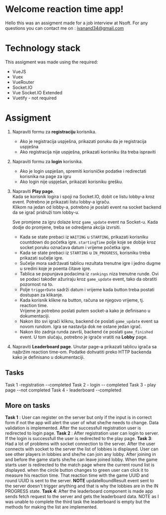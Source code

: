 # Welcome reaction time app!

Hello this was an assigment made for a job interview at Nsoft. For any questions you can contact me on : ivanand34@gmail.com

# Technology stack

This assigment was made using the required:

- VueJS
- Vuex
- VueRouter
- Socket.IO
- Vue Socket.IO Extended
- Vuetify - not required

# Assigment

1.  Napraviti formu za **registraciju** korisnika.

    - Ako je registracija uspješna, prikazati poruku da je registracija uspješna
    - Ako registracija nije uspješna, prikazati korisniku šta treba ispraviti

2.  Napraviti formu za **login** korisnika.

    - Ako je login uspješan, spremiti korisničke podatke i redirectati korisnika na page za igru
    - Ako login nije uspješan, prikazati korisniku grešku.

3.  Napraviti **Play page**.  
    Kada se korisnik logira i spoji na Socket.IO, dobit ce listu lobby-a kroz event. Potrebno je prikazati listu lobby-a igraču.  
    Klikom na jedan od lobby-a, potrebno je poslati event na socket backend da se igrač pridruži tom lobby-u.

    Sve promjene za igru dolaze kroz `game_update` event na Socket-u. Kada dodje do promjene, treba se odredjena akcija izvrsiti.

    - Kada se state prebaci iz `WAITING` u `STARTING`, prikazati korisniku countdown do početka igre. `startingTime` polje koje se dobije kroz socket poruku označava datum i vrijeme početka igre.
    - Kada se state prebaci iz `STARTING` u `IN_PROGRESS`, korisniku treba prikazati sučelje igre.
    - Sučelje mora sadržavati tablicu rezultata trenutne igre i jedno dugme u sredini koje je poenta čitave igre.
    - Tablica se popunjava podacima iz `rankings` niza trenutne runde. Ovi se podaci također ažuriraju kroz `game_update` event, tako da obratiti pozornost na to.
    - Polje `triggerDate` sadrži datum i vrijeme kada button treba postati dostupan za klikanje.
    - Kada korisnik klikne na button, računa se njegovo vrijeme, tj. reaction time.  
      Vrijeme je potrebno poslati putem socket-a kako je definisano u dokumentaciji.
    - Nakon što svi igrači kliknu, backend će poslati `game_update` event sa novom rundom. Igra se nastavlja dok ne ostane jedan igrač.
    - Nakon što zadnja runda završi, backend će poslati `game_finished` event. U tom slučaju, potrebno je igrače vratiti na **Lobby** page.

4.  Napraviti **Leaderboard page**. Unutar page-a prikazati tablicu igrača sa najbržim reaction time-om. Podatke dohvatiti preko HTTP backenda kako je definisano u dokumentaciji.

## Tasks

Task 1 -registration --completed
Task 2 - login -- completed
Task 3 - play page --not completed
Task 4 - leaderboard --completed

## More on tasks

**Task 1** : User can register on the server but only if the input is in correct form if not the app will alert the user of what she/he needs to change. Data validation is implemented. After the successfull registration user is redirected to login page.
**Task 2** : After registration user can login to server. If the login is successfull the user is redirected to the play page.
**Task 3**: Had a lot of problems with socket connection to the server. After the user connects with socket to the server the list of lobbies is displayed. User can see other players in lobbies and she/he can join any lobby. After joining in and before the game starts she/he can leave joined lobby.
When the game starts user is redirected to the match page where the current round list is displayed.
when the circle button changes to green user can click it to measure his reaction time.
That reaction time with the game UUID and round UUID is sent to the server.
**NOTE** updateRoundResult event sent to the server doesn't trigger anything and that is why the lobbies are in the IN PROGRESS state.
**Task 4**: After the leaderboard component is made app sends fetch request to the server and gets the leaderboard data.
NOTE as I was unable to complete the third task the leaderboard is empty but the methods for making the list are implemented.

